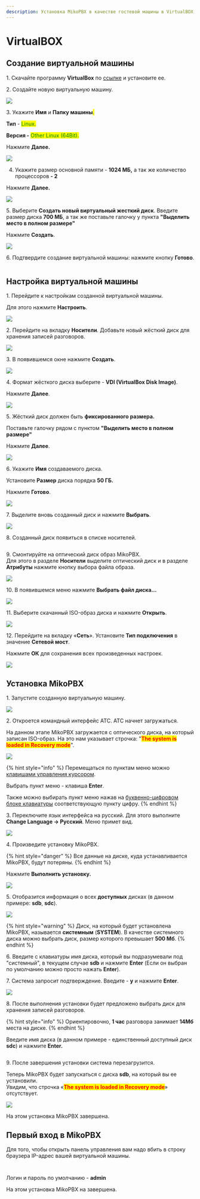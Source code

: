 ```yaml
---
description: Установка MikoPBX в качестве гостевой машины в VirtualBOX
---
```


# VirtualBOX

## Создание виртуальной машины <a href="#sozdanie_virtualnoj_mashiny" id="sozdanie_virtualnoj_mashiny"></a>

1\. Скачайте программу **VirtualBox** по [ссылке](https://www.virtualbox.org/wiki/Downloads) и установите ее.

2\. Создайте новую виртуальную машину.

![](<../../.gitbook/assets/1 (30).png>)

3\. Укажите **Имя** и **Папку машины**<mark style="color:green;">.</mark>

**Тип** - <mark style="color:green;">Linux.</mark>

**Версия -** <mark style="color:green;">Other Linux (64Bit).</mark>

Нажмите **Далее.**

![](<../../.gitbook/assets/2 (1) (1) (1).png>)

4. Укажите размер основной памяти - **1024 МБ,** а так же количество процессоров **- 2**

&#x20;  Нажмите **Далее.**

![](<../../.gitbook/assets/3 (9).png>)

5\. Выберите **Создать новый виртуальный жесткий диск**. Введите размер диска **700 МБ**, а так же поставьте галочку у пункта **"Выделить место в полном размере"**

&#x20;Нажмите **Создать**.

![](<../../.gitbook/assets/4 (10).png>)

6\. Подтвердите создание виртуальной машины: нажмите кнопку **Готово**.

<figure><img src="../../.gitbook/assets/5 (5).png" alt=""><figcaption></figcaption></figure>



## Настройка виртуальной машины <a href="#sozdanie_virtualnoj_mashiny" id="sozdanie_virtualnoj_mashiny"></a>

1\. Перейдите к настройкам созданной виртуальной машины.

Для этого нажмите **Настроить**.

![](<../../.gitbook/assets/6 (16).png>)

2\. Перейдите на вкладку **Носители**. Добавьте новый жёсткий диск для хранения записей разговоров.

![](<../../.gitbook/assets/7 (12).png>)

3\. В появившемся окне нажмите **Создать**.

![](<../../.gitbook/assets/8 (17).png>)

4\. Формат жёсткого диска выберите - **VDI (VirtualBox Disk Image)**.

Нажмите **Далее**.

![](<../../.gitbook/assets/9 (11).png>)

5\. Жёсткий диск должен быть **фиксированного размера.**

Поставьте галочку рядом с пунктом **"Выделить место в полном размере"**

Нажмите **Далее**.

![](<../../.gitbook/assets/10 (13).png>)

6\. Укажите **Имя** создаваемого диска.&#x20;

Установите **Размер** диска порядка **50 ГБ.**

Нажмите **Готово**.

![](<../../.gitbook/assets/11 (9).png>)

7\. Выделите вновь созданный диск и нажмите **Выбрать**.

![](<../../.gitbook/assets/12 (8).png>)

8\. Созданный диск появиться в списке носителей.

<figure><img src="../../.gitbook/assets/13 (7).png" alt=""><figcaption></figcaption></figure>

9\. Смонтируйте на оптический диск образ MikoPBX.\
Для этого в разделе **Носители** выделите оптический диск и в разделе **Атрибуты** нажмите кнопку выбора файла образа.

![](<../../.gitbook/assets/14 (3).png>)

10\. В появившемся меню нажмите **Выбрать файл диска...**

![](<../../.gitbook/assets/15 (1).png>)

11\. Выберите скачанный ISO-образ диска и нажмите **Открыть**.

![](<../../.gitbook/assets/16 (4).png>)

12\. Перейдите на вкладку «**Сеть**». Установите **Тип подключения** в значение **Сетевой мост**.&#x20;

Нажмите **ОК** для сохранения всех произведенных настроек.

![](<../../.gitbook/assets/17 (6).png>)

## Установка MikoPBX <a href="#ustanovka_mikopbx" id="ustanovka_mikopbx"></a>

1\. Запустите созданную виртуальную машину.

![](<../../.gitbook/assets/18 (4).png>)

2\. Откроется командный интерфейс АТС. АТС начнет загружаться. &#x20;

На данном этапе MikoPBX загружается с оптического диска, на который записан ISO-образ. На это нам указывает строчка: "<mark style="color:red;">**The system is loaded in Recovery mode**</mark>".

![](<../../.gitbook/assets/19 (1) (1).png>)

{% hint style="info" %}
Перемещаться по пунктам меню можно [клавишами управления курсором](https://ru.wikipedia.org/wiki/%D0%9A%D0%BB%D0%B0%D0%B2%D0%B8%D1%88%D0%B8\_%D1%83%D0%BF%D1%80%D0%B0%D0%B2%D0%BB%D0%B5%D0%BD%D0%B8%D1%8F\_%D0%BA%D1%83%D1%80%D1%81%D0%BE%D1%80%D0%BE%D0%BC).

Выбрать пункт меню - клавиша **Enter**.

Также можно выбирать пункт меню нажав на [буквенно-цифровом блоке клавиатуры](https://ru.wikipedia.org/wiki/%D0%9A%D0%BE%D0%BC%D0%BF%D1%8C%D1%8E%D1%82%D0%B5%D1%80%D0%BD%D0%B0%D1%8F\_%D0%BA%D0%BB%D0%B0%D0%B2%D0%B8%D0%B0%D1%82%D1%83%D1%80%D0%B0#%D0%91%D1%83%D0%BA%D0%B2%D0%B5%D0%BD%D0%BD%D0%BE-%D1%86%D0%B8%D1%84%D1%80%D0%BE%D0%B2%D0%BE%D0%B9\_%D0%B1%D0%BB%D0%BE%D0%BA) соответствующую пункту цифру.
{% endhint %}

3\. Переключите язык интерфейса на русский. Для этого выполните **Change Language -> Русский**. Меню примет вид.

![](<../../.gitbook/assets/20 (4).png>)

4\. Произведите установку MikoPBX.&#x20;

{% hint style="danger" %}
Все данные на диске, куда устанавливается MikoPBX, будут потеряны.
{% endhint %}

Нажмите **Выполнить установку.**

![](<../../.gitbook/assets/21 (3).png>)

5\. Отобразится информация о всех **доступных** дисках (в данном примере: **sdb**, **sdc**).

![](../../.gitbook/assets/22.png)

{% hint style="warning" %}
Диск, на который будет установлена MikoPBX, называется **системным** (**SYSTEM**). В качестве системного диска можно выбрать диск, размер которого превышает **500 Мб**.
{% endhint %}

6\. Введите с клавиатуры имя диска, который вы подразумевали под "системный", в текущем случае **sdb** и нажмите **Enter** (Если он выбран по умолчанию можно просто нажать **Enter**).

7\. Система запросит подтверждение. Введите - **y** и нажмите **Enter**.&#x20;

![](../../.gitbook/assets/23.png)

8\. После выполнения установки будет предложено выбрать диск для хранения записей разговоров.

{% hint style="info" %}
Ориентировочно, **1 час** разговора занимает **14Мб** места на диске.
{% endhint %}

Введите имя диска (в данном примере - единственный доступный диск **sdc**) и нажмите **Enter.**

<figure><img src="../../.gitbook/assets/24.png" alt=""><figcaption></figcaption></figure>

9\. После завершения установки система перезагрузится.

Теперь MikoPBX будет запускаться с диска **sdb**, на который вы ее установили.\
Увидим, что строчка «<mark style="color:red;">**The system is loaded in Recovery mode**</mark>» отсутствует.

![](../../.gitbook/assets/25.png)

На этом установка MikoPBX завершена.

## Первый вход в MikoPBX

Для того, чтобы открыть панель управления вам надо вбить в строку браузера IP-адрес вашей виртуальной машины.

<figure><img src="../../.gitbook/assets/New1.png" alt=""><figcaption></figcaption></figure>

<figure><img src="../../.gitbook/assets/New2.png" alt=""><figcaption></figcaption></figure>

Логин и пароль по умолчанию - **admin**

На этом установка MikoPBX на завершена.
